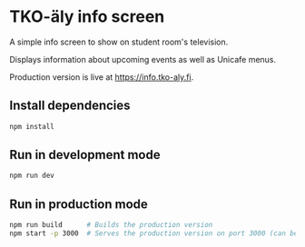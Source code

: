 # TKO-äly info screen

A simple info screen to show on student room's television.

Displays information about upcoming events as well as Unicafe menus.

Production version is live at https://info.tko-aly.fi.

## Install dependencies

```bash
npm install
```

## Run in development mode

```bash
npm run dev
```

## Run in production mode

```bash
npm run build      # Builds the production version
npm start -p 3000  # Serves the production version on port 3000 (can be changed)
```
